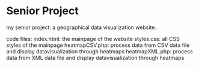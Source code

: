 # Senior Project
my senior project: a geographical data visualization website.

code files:
index.html: the mainpage of the website 
styles.css: all CSS styles of the mainpage 
heatmapCSV.php: process data from CSV data file and display datavisualization through heatmaps 
heatmapXML.php: process data from XML data file and display datavisualization through heatmaps

